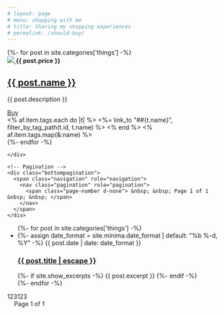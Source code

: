 ```yaml
---
# layout: page
# menu: shopping with me
# title: Sharing my shopping experiences
# permalink: /should-buy/
---
```


<section class="row">
  <div class="col-sm-9">
    <div class="row" id="items_container">
      {%- for post in site.categories['things'] -%}
        <div class="col-md-6 mb-5 item" data-parameterize="{{ post.parameterize }}" data-tags="">
          <!-- begin post -->
          <div class="card">
            <a target="_blank" href="<%= af.af_url%>">
              <img class="rounded mb-4" border="0" src="<%= af.item.image_url %>" />
            </a>
            <strong>{{ post.price }}</strong>
            <div class="card-block">
              <h2 class="card-title h4 serif-font">
              <a href="<%= af.item.item_details_url %>">{{ post.name }}</a>
              </h2>
              <p class="card-text text-muted">{{ post.description }}</p>
              <div class="metafooter">
                <div class="wrapfooter small d-flex align-items-center">
                  <span class="author-meta">
                    <a target="_blank" href="{{ post.af_url }}" class="btn btn-warning">Buy</a>
                  </span>
                  <div class="clearfix">
                    <a href="https://www.facebook.com/sharer/sharer.php?u={{ post.af_url }}" target="_blank">
                      <i class="fab fa-facebook fa-lg"></i>
                    </a>
                    <i class="fab fa-instagram fa-lg"></i>
                    <i class="fab fa-pinterest fa-lg"></i>
                    <i class="fas fa-at fa-lg"></i>
                  </div>
                </div>
              </div>
              <span class="card-text text-muted">
                <% af.item.tags.each do |t| %>
                  <%= link_to "##{t.name}", filter_by_tag_path(t.id, t.name) %>
                  <a href=""></a>
                <% end %>
                <% af.item.tags.map(&:name) %>
              </span>
            </div>
          </div>
          <!-- end post -->
        </div>
      {%- endfor -%}
    



    </div>
    
    <!-- Pagination -->
    <div class="bottompagination">
      <span class="navigation" role="navigation">
        <nav class="pagination" role="pagination">
          <span class="page-number d-none"> &nbsp; &nbsp; Page 1 of 1 &nbsp; &nbsp; </span>
        </nav>
      </span>
    </div>
  </div>
</section>
<ul class="post-list">
  {%- for post in site.categories['things'] -%}
  <li>
    {%- assign date_format = site.minima.date_format | default: "%b %-d, %Y" -%}
    <span class="post-meta">{{ post.date | date: date_format }}</span>
    <h3>
      <a class="post-link" href="{{ post.url | relative_url }}">
        {{ post.title | escape }}
      </a>
    </h3>
    {%- if site.show_excerpts -%}
      {{ post.excerpt }}
    {%- endif -%}
  </li>
  {%- endfor -%}
</ul>

<!-- Posts List with Sidebar (except featured)
================================================== -->
<section class="row">
  <div class="col-sm-9">
    <div class="row" id="items_container">
    123123
    </div>
    <!-- Pagination -->
    <div class="bottompagination">
      <span class="navigation" role="navigation">
        <nav class="pagination" role="pagination">
          <span class="page-number d-none"> &nbsp; &nbsp; Page 1 of 1 &nbsp; &nbsp; </span>
        </nav>
      </span>
    </div>
  </div>
  <div class="col-sm-3">
    
  </div>
</section>